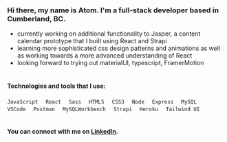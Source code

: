 ### Hi there, my name is Atom. I'm a full-stack developer based in Cumberland, BC.
* currently working on additional functionality to Jasper, a content calendar prototype that I built using React and Strapi
* learning more sophisticated css design patterns and animations as well as working towards a more advanced understanding of React
* looking forward to trying out materialUI, typescript, FramerMotion       
&nbsp;  
#### Technologies and tools that I use:
`JavaScript`&#8195; `React`&#8195; `Sass`&#8195; `HTML5`&#8195; `CSS3`&#8195; `Node`&#8195; `Express`&#8195; `MySQL`&#8195; `VSCode`&#8195; `Postman`&#8195; `MySQLWorkbench`&#8195; `Strapi`&#8195; `Heroku`&#8195; `Tailwind UI`
&nbsp;  
&nbsp;  
#### You can connect with me on [LinkedIn](https://www.linkedin.com/in/atom-van-der-merwe/).

